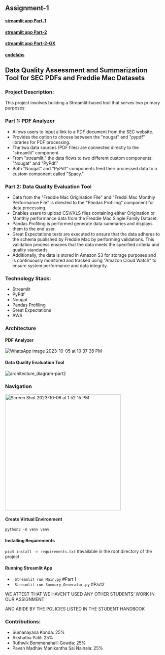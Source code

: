 ## Assignment-1

#### [streamlit app Part-1](https://part-1.streamlit.app/)
#### [streamlit app Part-2](https://assignment-1-part-2.streamlit.app/)
#### [streamlit app Part-2-GX](https://assignment-1-part-2-gx.streamlit.app/)

#### [codelabs](https://codelabs-preview.appspot.com/?file_id=1i1HbF6HBoYjjqOs1vbqH3SOrUFYEOoYAvam3goFDWHM#0)

## Data Quality Assessment and Summarization Tool for SEC PDFs and Freddie Mac Datasets

### Project Description:
This project involves building a Streamlit-based tool that serves two primary purposes:

### Part 1: PDF Analyzer

- Allows users to input a link to a PDF document from the SEC website.
- Provides the option to choose between the "nougat" and "pypdf" libraries for PDF processing.
- The two data sources (PDF files) are connected directly to the "streamlit" component.
- From "streamlit," the data flows to two different custom components: "Nougat" and "PyPdf."
- Both "Nougat" and "PyPdf" components feed their processed data to a custom component called "Spacy." 

### Part 2: Data Quality Evaluation Tool 

- Data from the "Freddie Mac Origination File" and "Freddi Mac Monthly Performance File" is directed to the "Pandas Profiling" component for data processing.
- Enables users to upload CSV/XLS files containing either Origination or Monthly performance data from the Freddie Mac Single Family Dataset.
- Pandas Profiling is performed generate data summaries and displays them to the end user.
- Great Expectations tests are executed to ensure that the data adheres to the schema published by Freddie Mac by performing validations. This validation process ensures that the 
  data meets the specified criteria and quality standards.
- Additionally, the data is stored in Amazon S3 for storage purposes and is continuously monitored and tracked using "Amazon Cloud Watch" to ensure system performance and data 
  integrity.

### Technology Stack:
- Streamlit
- PyPdf
- Nougat
- Pandas Profiling
- Great Expectations
- AWS

### Architecture

#### PDF Analyzer
![WhatsApp Image 2023-10-05 at 10 37 38 PM](https://github.com/BigDataIA-Fall2023-Team3/Assignment-1/assets/114708712/0a00a911-9c1a-4a9e-883f-189c04612579)
#### Data Quality Evaluation Tool 
![architecture_diagram-part2](https://github.com/BigDataIA-Fall2023-Team3/Assignment-1/assets/114708712/85de66f0-3cdc-4951-86ef-af93565a2f22)

### Navigation
<img width="375" alt="Screen Shot 2023-10-06 at 1 52 15 PM" src="https://github.com/BigDataIA-Fall2023-Team3/Assignment-1/assets/114708712/ff3d3471-481e-406f-a05d-aa2d35ff3c48">


#### Create Virtual Environment

`python3 -m venv venv`

#### Installing Requirements 

`pip3 install -r requirements.txt`     #available in the root directory of the project

#### Running Streamlit App

- ` Streamlit run Main.py`               #Part 1
- ` Streamlit run Summary_Generator.py`   #Part2

WE ATTEST THAT WE HAVEN’T USED ANY OTHER STUDENTS’ WORK IN OUR ASSIGNMENT

AND ABIDE BY THE POLICIES LISTED IN THE STUDENT HANDBOOK

 ### Contributions: 

- Sumanayana Konda: 25% 
- Akshatha Patil: 25% 
- Ruthwik Bommenahalli Gowda: 25%
- Pavan Madhav Manikantha Sai Nainala: 25% 

















